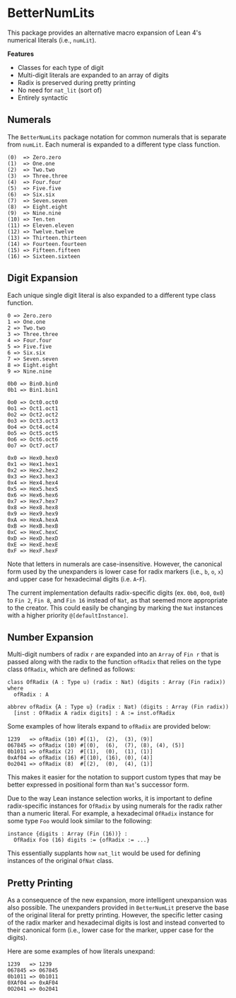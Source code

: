 # BetterNumLits

This package provides an alternative macro expansion of Lean 4's numerical literals (i.e., `numLit`). 

**Features**
- Classes for each type of digit
- Multi-digit literals are expanded to an array of digits
- Radix is preserved during pretty printing
- No need for `nat_lit` (sort of)
- Entirely syntactic

## Numerals

The `BetterNumLits` package notation for common numerals that is separate from `numLit`. Each numeral is expanded to a different type class function.

```
(0)  => Zero.zero
(1)  => One.one
(2)  => Two.two
(3)  => Three.three
(4)  => Four.four
(5)  => Five.five
(6)  => Six.six
(7)  => Seven.seven
(8)  => Eight.eight
(9)  => Nine.nine
(10) => Ten.ten
(11) => Eleven.eleven
(12) => Twelve.twelve
(13) => Thirteen.thirteen
(14) => Fourteen.fourteen
(15) => Fifteen.fifteen
(16) => Sixteen.sixteen
```

## Digit Expansion

Each unique single digit literal is also expanded to a different type class function.

```
0 => Zero.zero
1 => One.one
2 => Two.two
3 => Three.three
4 => Four.four
5 => Five.five
6 => Six.six
7 => Seven.seven
8 => Eight.eight
9 => Nine.nine

0b0 => Bin0.bin0
0b1 => Bin1.bin1

0o0 => Oct0.oct0
0o1 => Oct1.oct1
0o2 => Oct2.oct2
0o3 => Oct3.oct3
0o4 => Oct4.oct4
0o5 => Oct5.oct5
0o6 => Oct6.oct6
0o7 => Oct7.oct7

0x0 => Hex0.hex0
0x1 => Hex1.hex1
0x2 => Hex2.hex2
0x3 => Hex3.hex3
0x4 => Hex4.hex4
0x5 => Hex5.hex5
0x6 => Hex6.hex6
0x7 => Hex7.hex7
0x8 => Hex8.hex8
0x9 => Hex9.hex9
0xA => HexA.hexA
0xB => HexB.hexB
0xC => HexC.hexC
0xD => HexD.hexD
0xE => HexE.hexE
0xF => HexF.hexF
```

Note that letters in numerals are case-insensitive. However, the canonical form used by the unexpanders is lower case for radix markers (i.e., `b`, `o`, `x`) and upper case for hexadecimal digits (i.e. `A`-`F`).

The current implementation defaults radix-specific digits (ex. `0b0`, `0o0`, `0x0`) to `Fin 2`, `Fin 8`,  and `Fin 16` instead of `Nat`, as that seemed more appropriate to the creator. This could easily be changing by marking the `Nat` instances with a higher priority `@[defaultInstance]`.

## Number Expansion

Multi-digit numbers of radix `r` are expanded into an `Array` of `Fin r` that is passed along with the radix to the function `ofRadix` that relies on the type class `OfRadix`, which are defined as follows:

```lean
class OfRadix (A : Type u) (radix : Nat) (digits : Array (Fin radix)) where
  ofRadix : A

abbrev ofRadix {A : Type u} (radix : Nat) (digits : Array (Fin radix))
  [inst : OfRadix A radix digits] : A := inst.ofRadix
```

Some examples of how literals expand to `ofRadix` are provided below:

```
1239   => ofRadix (10) #[(1),  (2),  (3), (9)]
067845 => ofRadix (10) #[(0),  (6),  (7), (8), (4), (5)]
0b1011 => ofRadix (2)  #[(1),  (0),  (1), (1)]
0xAf04 => ofRadix (16) #[(10), (16), (0), (4)]
0o2041 => ofRadix (8)  #[(2),  (0),  (4), (1)]
```

This makes it easier for the notation to support custom types that may be better expressed in positional form than `Nat`'s successor form.

Due to the way Lean instance selection works, it is important to define radix-specific instances for `OfRadix` by using numerals for the radix rather than a numeric literal. For example, a hexadecimal `OfRadix` instance for some type `Foo` would look similar to the following:

```lean
instance {digits : Array (Fin (16))} : 
  OfRadix Foo (16) digits := {ofRadix := ...}
```

This essentially supplants how `nat_lit` would be used for defining instances of the original `OfNat` class.

## Pretty Printing

As a consequence of the new expansion, more intelligent unexpansion was also possible. The unexpanders provided in `BetterNumLit` preserve the base of the original literal for pretty printing. However, the specific letter casing of the radix marker and hexadecimal digits is lost and instead converted to their canonical form (i.e., lower case for the marker, upper case for the digits). 

Here are some examples of how literals unexpand:

```
1239   => 1239
067845 => 067845
0b1011 => 0b1011
0XAf04 => 0xAF04
0O2041 => 0o2041
```